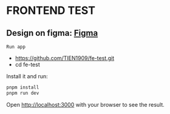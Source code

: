 # FRONTEND TEST

## Design on figma: [Figma](https://www.figma.com/design/xm1himvdeS6WxAQZAzNsvK/FE-Test?node-id=0-1&m=dev)

`Run app`
- https://github.com/TIEN1909/fe-test.git
- cd fe-test

Install it and run:

```bash
pnpm install
pnpm run dev
```

Open [http://localhost:3000](http://localhost:3000) with your browser to see the result.
